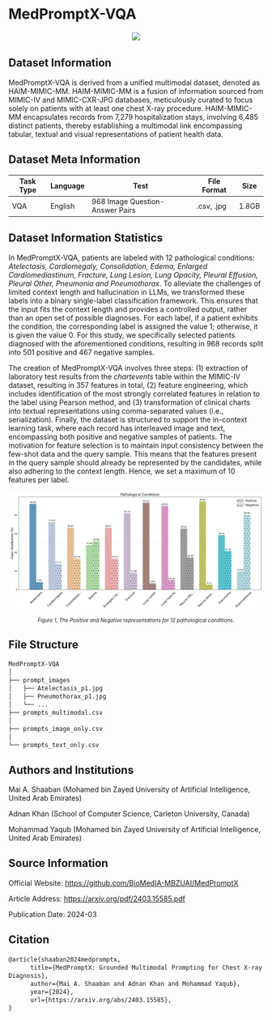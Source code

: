 # MedPromptX-VQA

<div align="center">
    <a href="https://github.com/openmedlab/"><img width="700px" height="auto" src="appendix/Med-Prompt-X.jpg"></a>
</div>
<p style="text-align:center;font-size:10px;"><em></em></p>

## Dataset Information

MedPromptX-VQA is derived from a unified multimodal dataset, denoted as HAIM-MIMIC-MM. HAIM-MIMIC-MM is a fusion of information sourced from MIMIC-IV and MIMIC-CXR-JPG databases, meticulously curated to focus solely on patients with at least one chest X-ray procedure. HAIM-MIMIC-MM encapsulates records from 7,279 hospitalization stays, involving 6,485 distinct patients, thereby establishing a multimodal link encompassing tabular, textual and visual representations of patient health data.

## Dataset Meta Information

| Task Type | Language | Test                            | File Format | Size |
|-----------|----------|---------------------------------|-------------|------|
| VQA       | English  | 968 Image Question-Answer Pairs | .csv, .jpg  | 1.8GB |


## Dataset Information Statistics

In MedPromptX-VQA, patients are labeled with 12 pathological conditions: _Atelectasis, Cardiomegaly, Consolidation, Edema, Enlarged Cardiomediastinum, Fracture, Lung Lesion, Lung Opacity, Pleural Effusion, Pleural Other, Pneumonia and Pneumothorax_. To alleviate the challenges of limited context length and hallucination in LLMs, we transformed these labels into a binary single-label classification framework. This ensures that the input fits the context length and provides a controlled output, rather than an open set of possible diagnoses. For each label, if a patient exhibits the condition, the corresponding label is assigned the value 1; otherwise, it is given the value 0. For this study, we specifically selected patients diagnosed with the aforementioned conditions, resulting in 968 records split into 501 positive and 467 negative samples.

The creation of MedPromptX-VQA involves three steps: (1) extraction of laboratory test results from the _chartevents_ table within the MIMIC-IV dataset, resulting in 357 features in total, (2) feature engineering, which includes identification of the most strongly correlated features in relation to the label using Pearson method, and (3) transformation of clinical charts into textual representations using comma-separated values (i.e., serialization). Finally, the dataset is structured to support the in-context learning task, where each record has interleaved image and text, encompassing both positive and negative samples of patients. The motivation for feature selection is to maintain input consistency between the few-shot data and the query sample. This means that the features present in the query sample should already be represented by the candidates, while also adhering to the context length. Hence, we set a maximum of 10 features per label.

<div align="center">
    <a href="https://github.com/openmedlab/"><img width="700px" height="auto" src="appendix/MedPromptX-VQA_class_distribution.jpg"></a>
</div>
<p style="text-align:center;font-size:10px;"><em>Figure 1, The Positive and Negative representations for 12 pathological conditions.</em></p>

## File Structure

``` 
MedPromptX-VQA
│
├── prompt_images
│   ├── Atelectasis_p1.jpg
│   ├── Pneumothorax_p1.jpg
│   └── ...
├── prompts_multimodal.csv
│
├── prompts_image_only.csv
│
└── prompts_text_only.csv
```

## Authors and Institutions

Mai A. Shaaban (Mohamed bin Zayed University of Artificial Intelligence, United Arab Emirates)

Adnan Khan (School of Computer Science, Carleton University, Canada)

Mohammad Yaqub (Mohamed bin Zayed University of Artificial Intelligence, United Arab Emirates)

## Source Information

Official Website: https://github.com/BioMedIA-MBZUAI/MedPromptX

Article Address: https://arxiv.org/pdf/2403.15585.pdf

Publication Date: 2024-03

## Citation

``` 
@article{shaaban2024medpromptx,
      title={MedPromptX: Grounded Multimodal Prompting for Chest X-ray Diagnosis}, 
      author={Mai A. Shaaban and Adnan Khan and Mohammad Yaqub},
      year={2024},
      url={https://arxiv.org/abs/2403.15585},
}
```
